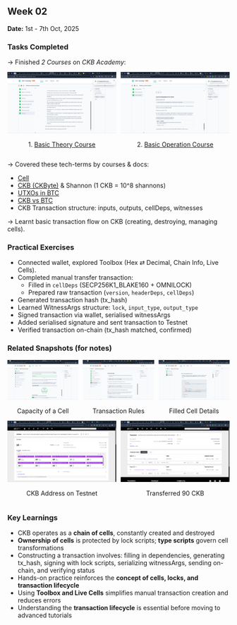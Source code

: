 ## Week 02

**Date:** 1st - 7th Oct, 2025

### Tasks Completed

→ Finished _2 Courses_ on _CKB Academy_:

<div style="display: flex; gap: 10px;">
        <div style="flex: 1; text-align: center;">
          <img src="../assets/completed-basic-theory-course.png" alt="Completed Basic Theory Course" width="500"/>
          <p>1. <a href="https://academy.ckb.dev/courses/basic-theory">Basic Theory Course</a></p>
        </div>
        <div style="flex: 1; text-align: center;">
          <img src="../assets/completed-basic-operation-course.png" alt="Completed Basic Operation Course" width="500"/>
          <p>2. <a href="https://academy.ckb.dev/courses/basic-operation">Basic Operation Course</a></p>
        </div>
</div>

→ Covered these tech-terms by courses & docs:

- [Cell](https://docs.nervos.org/docs/tech-explanation/cell)
- [CKB (CKByte)](https://www.notion.so/adisuyash/CKByte-1-Byte-2836226f9e0380cda3f2cf0fec53847e) & Shannon (1 CKB = 10^8 shannons)
- [UTXOs in BTC](https://www.notion.so/adisuyash/UTXO-Bitcoin-2856226f9e0380588a61c07eb5b2b6fc)
- [CKB vs BTC](https://docs.nervos.org/docs/tech-explanation/ckb-vs-btc)
- CKB Transaction structure: inputs, outputs, cellDeps, witnesses

→ Learnt basic transaction flow on CKB (creating, destroying, managing cells).

### Practical Exercises

- Connected wallet, explored Toolbox (Hex ⇄ Decimal, Chain Info, Live Cells).
- Completed manual transfer transaction:
  - Filled in `cellDeps` (SECP256K1_BLAKE160 + OMNILOCK)
  - Prepared raw transaction (`version`, `headerDeps`, `cellDeps`)
- Generated transaction hash (tx_hash)
- Learned WitnessArgs structure: `lock`, `input_type`, `output_type`
- Signed transaction via wallet, serialised witnessArgs
- Added serialised signature and sent transaction to Testnet
- Verified transaction on-chain (tx_hash matched, confirmed)

### Related Snapshots (for notes)

<div style="display: flex; gap: 10px;">

  <div style="flex: 1; text-align: center;">
    <img src="../assets/capacity-of-a-cell.png" alt="Capacity of a Cell" width="300"/>
    <p>Capacity of a Cell</p>
  </div>

  <div style="flex: 1; text-align: center;">
    <img src="../assets/txn-rules.png" alt="Transaction Rules" width="300"/>
    <p>Transaction Rules</p>
  </div>

  <div style="flex: 1; text-align: center;">
    <img src="../assets/filled-cell-details.png" alt="Filled Cell Details" width="300"/>
    <p>Filled Cell Details</p>
  </div>

</div>

<div style="display: flex; gap: 10px;">
  <div style="flex: 1; text-align: center;">
    <img src="../assets/ckb-address-on-testnet.png" alt="CKB Address on Testnet" width="500"/>
    <p>CKB Address on Testnet</p>
  </div>
  <div style="flex: 1; text-align: center;">
    <img src="../assets/transferred-90ckb.png" alt="Transferred 90 CKB" width="500"/>
    <p>Transferred 90 CKB</p>
  </div>
</div>

### Key Learnings

- CKB operates as a **chain of cells**, constantly created and destroyed
- **Ownership of cells** is protected by lock scripts; **type scripts** govern cell transformations
- Constructing a transaction involves: filling in dependencies, generating tx_hash, signing with lock scripts, serializing witnessArgs, sending on-chain, and verifying status
- Hands-on practice reinforces the **concept of cells, locks, and transaction lifecycle**
- Using **Toolbox and Live Cells** simplifies manual transaction creation and reduces errors
- Understanding the **transaction lifecycle** is essential before moving to advanced tutorials

</details>
